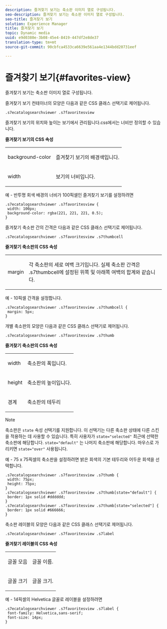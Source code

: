 ```yaml
---
description: 즐겨찾기 보기는 축소판 이미지 열로 구성됩니다.
seo-description: 즐겨찾기 보기는 축소판 이미지 열로 구성됩니다.
seo-title: 즐겨찾기 보기
solution: Experience Manager
title: 즐겨찾기 보기
topic: Dynamic media
uuid: e9d0380e-3b08-45e4-8419-447df2e8de37
translation-type: tm+mt
source-git-commit: 90cbfca4533ca6639e561aa4e1344bdd20731eef

---
```



# 즐겨찾기 보기{#favorites-view}

즐겨찾기 보기는 축소판 이미지 열로 구성됩니다.

<!--<a id="section_B6EFCCADB5A5495DAE6BBE42F7F405CB"></a>-->

즐겨찾기 보기 컨테이너의 모양은 다음과 같은 CSS 클래스 선택기로 제어됩니다.

```
.s7ecatalogsearchviewer .s7favoritesview
```

즐겨찾기 보기의 위치와 높이는 보기에서 관리됩니다.css에서는 너비만 정의할 수 있습니다.

**즐겨찾기 보기의 CSS 속성**

<table id="table_C48C56E696304C9BAFEE71BA9EA9A174"> 
 <tbody> 
  <tr> 
   <td colname="col1"> <p> <span class="codeph"> background-color </span> </p> </td> 
   <td colname="col2"> <p> 즐겨찾기 보기의 배경색입니다. </p> </td> 
  </tr> 
  <tr> 
   <td colname="col1"> <p> <span class="codeph"> width </span> </p> </td> 
   <td colname="col2"> <p>보기의 너비입니다. </p> </td> 
  </tr> 
 </tbody> 
</table>

예 - 반투명 회색 배경의 너비가 100픽셀인 즐겨찾기 보기를 설정하려면

```
.s7ecatalogsearchviewer .s7favoritesview { 
 width: 100px; 
 background-color: rgba(221, 221, 221, 0.5); 
}
```

즐겨찾기 축소판 간의 간격은 다음과 같은 CSS 클래스 선택기로 제어됩니다.

```
.s7ecatalogsearchviewer .s7favoritesview .s7thumbcell
```

**즐겨찾기 축소판의 CSS 속성**

<table id="table_EED8CE63D805458196DE0E87C7E9945F"> 
 <tbody> 
  <tr> 
   <td colname="col1"> <p> <span class="codeph"> margin </span> </p> </td> 
   <td colname="col2"> <p> 각 축소판의 세로 여백 크기입니다. 실제 축소판 간격은 <span class="codeph"> .s7thumbcell에 설정된 위쪽 및 아래쪽 여백의 합계와 </span>같습니다. </p> </td> 
  </tr> 
 </tbody> 
</table>

예 - 10픽셀 간격을 설정합니다.

```
.s7ecatalogsearchviewer .s7favoritesview .s7thumbcell { 
 margin: 5px; 
}
```

개별 축소판의 모양은 다음과 같은 CSS 클래스 선택기로 제어됩니다.

```
.s7ecatalogsearchviewer .s7favoritesview .s7thumb
```

**즐겨찾기 축소판의 CSS 속성**

<table id="table_6F5B1438CAFA49E9B33400C6970ABDA1"> 
 <tbody> 
  <tr> 
   <td colname="col1"> <p> <span class="codeph"> width </span> </p> </td> 
   <td colname="col2"> <p>축소판의 폭입니다. </p> </td> 
  </tr> 
  <tr> 
   <td colname="col1"> <p> <span class="codeph"> height </span> </p> </td> 
   <td colname="col2"> <p>축소판의 높이입니다. </p> </td> 
  </tr> 
  <tr> 
   <td colname="col1"> <p> <span class="codeph"> 경계 </span> </p> </td> 
   <td colname="col2"> <p>축소판의 테두리 </p> </td> 
  </tr> 
 </tbody> 
</table>

>[!NOTE]
>
>축소판은 `state` 속성 선택기를 지원합니다. 이 선택기는 다른 축소판 상태에 다른 스킨을 적용하는 데 사용할 수 있습니다. 특히 사용자가 `state="selected"` 최근에 선택한 축소판에 해당합니다. `state="default"` 는 나머지 축소판에 해당합니다. 마우스로 가리키면 `state="over"` 사용됩니다.

예 - 75 x 75픽셀의 축소판을 설정하려면 밝은 회색의 기본 테두리와 어두운 회색을 선택합니다.

```
.s7ecatalogsearchviewer .s7favoritesview .s7thumb { 
 width: 75px; 
 height: 75px;  
} 
.s7ecatalogsearchviewer .s7favoritesview .s7thumb[state="default"] { 
 border: 1px solid #dddddd; 
} 
.s7ecatalogsearchviewer .s7favoritesview .s7thumb[state="selected"] { 
 border: 1px solid #666666; 
}
```

축소판 레이블의 모양은 다음과 같은 CSS 클래스 선택기로 제어됩니다.

```
.s7ecatalogsearchviewer .s7favoritesview .s7label
```

**즐겨찾기 레이블의 CSS 속성**

<table id="table_B41339A16ACB46CB87D3EB1FD05FA2CD"> 
 <tbody> 
  <tr> 
   <td colname="col1"> <p> <span class="codeph"> 글꼴 모음 </span> </p> </td> 
   <td colname="col2"> <p>글꼴 이름. </p> </td> 
  </tr> 
  <tr> 
   <td colname="col1"> <p> <span class="codeph"> 글꼴 크기 </span> </p> </td> 
   <td colname="col2"> <p>글꼴 크기. </p> </td> 
  </tr> 
 </tbody> 
</table>

예 - 14픽셀의 Helvetica 글꼴로 레이블을 설정하려면

```
.s7ecatalogsearchviewer .s7favoritesview .s7label { 
 font-family: Helvetica,sans-serif; 
 font-size: 14px; 
}
```

